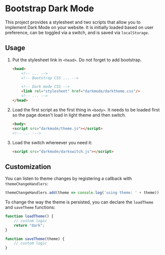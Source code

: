 # Bootstrap Dark Mode

This project provides a stylesheet and two scripts that allow you to implement Dark Mode on your website.
It is initially loaded based on user preference, can be toggled via a switch, and is saved via `localStorage`.

## Usage

1. Put the stylesheet link in `<head>`. Do not forget to add bootstrap.

    ```html
    <head>
        <!-- ... -->
        <!-- Bootstrap CSS ... -->
    
        <!-- Dark mode CSS -->
        <link rel="stylesheet" href="darkmode/darktheme.css"/>
        <!-- ... -->
    </head>
    ```

2. Load the first script as the first thing in `<body>`.
   It needs to be loaded first so the page doesn't load in light theme and then switch.

    ```html
    <body>
    <script src="darkmode/theme.js"></script>
    <!-- ... --->
    ```

3. Load the switch whereever you need it:

    ```html
    <script src="darkmode/darkswitch.js"></script>
    ```

## Customization

You can listen to theme changes by registering a callback with `themeChangeHandlers`:

```js
themeChangeHandlers.add(theme => console.log('using theme: ' + theme));
```

To change the way the theme is persisted, you can declare the `loadTheme` and `saveTheme` functions:

```js
function loadTheme() {
    // custom logic
    return "dark";
}

function saveTheme(theme) {
    // custom logic
}
```
